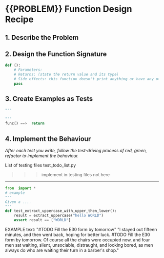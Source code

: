 # {{PROBLEM}} Function Design Recipe



## 1. Describe the Problem



## 2. Design the Function Signature


```python
def ():
    # Parameters:
    # Returns: (state the return value and its type)
    # Side effects: this function doesn't print anything or have any other side-effects
    pass 
```

## 3. Create Examples as Tests

```python
"""

"""
func() ==>  return

```


## 4. Implement the Behaviour

_After each test you write, follow the test-driving process of red, green, refactor to implement the behaviour._


List of testing files
    test_todo_list.py

>>> implement in testing files not here
----------------------------

```python
from  import *
# example
"""
Given a ....
"""
def test_extract_uppercase_with_upper_then_lower():
    result = extract_uppercase("hello WORLD")
    assert result == ["WORLD"]

```


EXAMPLE text:
"#TODO Fill the E30 form by tomorrow"
"I stayed out fifteen minutes, and then went back, hoping for better luck. #TODO Fill the E30 form by tomorrow. Of course all the chairs were occupied now, and four men sat waiting, silent, unsociable, distraught, and looking bored, as men always do who are waiting their turn in a barber's shop."